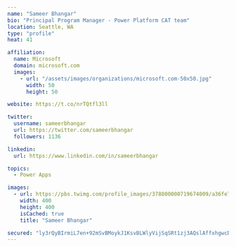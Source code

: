 ```yaml
---
name: "Sameer Bhangar"
bio: "Principal Program Manager - Power Platform CAT team"
location: Seattle, WA
type: "profile"
heat: 41

affiliation:
  name: Microsoft
  domain: microsoft.com
  images:
    - url: "/assets/images/organizations/microsoft.com-50x50.jpg"
      width: 50
      height: 50

website: https://t.co/nrTQtfl3ll

twitter:
  username: sameerbhangar
  url: https://twitter.com/sameerbhangar
  followers: 1136

linkedin:
  url: https://www.linkedin.com/in/sameerbhangar

topics:
  - Power Apps

images:
  - url: https://pbs.twimg.com/profile_images/378800000719674009/a36fe7ddfab1778b76e5793772e43798_400x400.jpeg
    width: 400
    height: 400
    isCached: true
    title: "Sameer Bhangar"

secured: "ly3rQyBIrmiL7en+92mSvBMoykJ1KsvBLWlyVijSqSRt1zj3AQslAffxhgwcDCqY3ZTOskW+IiNEyJ50yOmRiVof1EjgFtbE+Loi8XumAkvLiTaf1mTBEc9uTzQ1Asv5uV7QlqPw3AMn/XXPDOUP+QO7dpFKrUS9eA1XRwSRDIH5gxZnvVduC3hQAe/WvYD8My4pjaVAe6LBAR3uFyKf+Re0mMR66l6JB5fWE2GIHMLJyNmZhYSWjS1WGEIBD7o67nx8h7qcj4pkx+0LqcuLW0csZE3CkD7mRNaCXxJ71hELMv5oAUF5Eotp6TPqp5v2Ifty3SNLISjWWrMebRUfDvhifN4B22EuQZbv3fBheXj7SAVksD6pJor9VDnenxKFLXKpz7/0cXz9ATMnASdeN7LyOwCv8dBOYJWPQeC0ta4=;GMffP/cYdAVv76jG1/t9tw=="
---
```


